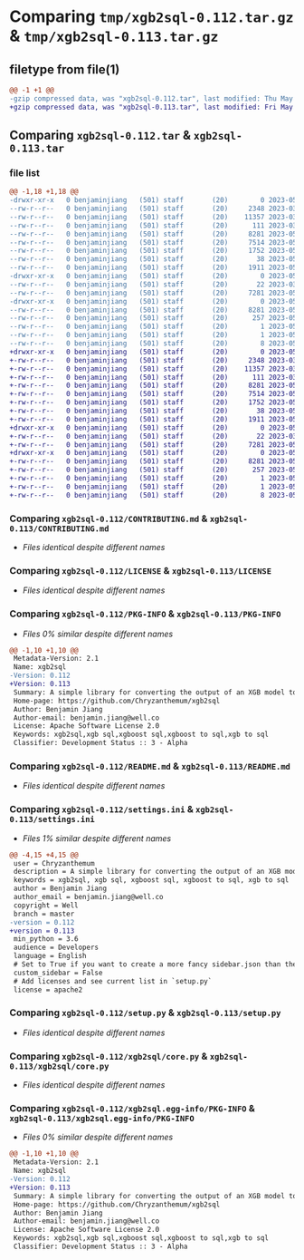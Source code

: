# Comparing `tmp/xgb2sql-0.112.tar.gz` & `tmp/xgb2sql-0.113.tar.gz`

## filetype from file(1)

```diff
@@ -1 +1 @@
-gzip compressed data, was "xgb2sql-0.112.tar", last modified: Thu May 11 18:42:54 2023, max compression
+gzip compressed data, was "xgb2sql-0.113.tar", last modified: Fri May 12 18:49:42 2023, max compression
```

## Comparing `xgb2sql-0.112.tar` & `xgb2sql-0.113.tar`

### file list

```diff
@@ -1,18 +1,18 @@
-drwxr-xr-x   0 benjaminjiang   (501) staff       (20)        0 2023-05-11 18:42:54.786851 xgb2sql-0.112/
--rw-r--r--   0 benjaminjiang   (501) staff       (20)     2348 2023-03-13 17:57:29.000000 xgb2sql-0.112/CONTRIBUTING.md
--rw-r--r--   0 benjaminjiang   (501) staff       (20)    11357 2023-03-13 17:09:07.000000 xgb2sql-0.112/LICENSE
--rw-r--r--   0 benjaminjiang   (501) staff       (20)      111 2023-03-13 17:09:07.000000 xgb2sql-0.112/MANIFEST.in
--rw-r--r--   0 benjaminjiang   (501) staff       (20)     8281 2023-05-11 18:42:54.786634 xgb2sql-0.112/PKG-INFO
--rw-r--r--   0 benjaminjiang   (501) staff       (20)     7514 2023-05-11 17:03:06.000000 xgb2sql-0.112/README.md
--rw-r--r--   0 benjaminjiang   (501) staff       (20)     1752 2023-05-11 18:42:10.000000 xgb2sql-0.112/settings.ini
--rw-r--r--   0 benjaminjiang   (501) staff       (20)       38 2023-05-11 18:42:54.786891 xgb2sql-0.112/setup.cfg
--rw-r--r--   0 benjaminjiang   (501) staff       (20)     1911 2023-05-11 18:25:54.000000 xgb2sql-0.112/setup.py
-drwxr-xr-x   0 benjaminjiang   (501) staff       (20)        0 2023-05-11 18:42:54.785551 xgb2sql-0.112/xgb2sql/
--rw-r--r--   0 benjaminjiang   (501) staff       (20)       22 2023-03-13 18:30:03.000000 xgb2sql-0.112/xgb2sql/__init__.py
--rw-r--r--   0 benjaminjiang   (501) staff       (20)     7281 2023-05-11 17:38:08.000000 xgb2sql-0.112/xgb2sql/core.py
-drwxr-xr-x   0 benjaminjiang   (501) staff       (20)        0 2023-05-11 18:42:54.786458 xgb2sql-0.112/xgb2sql.egg-info/
--rw-r--r--   0 benjaminjiang   (501) staff       (20)     8281 2023-05-11 18:42:54.000000 xgb2sql-0.112/xgb2sql.egg-info/PKG-INFO
--rw-r--r--   0 benjaminjiang   (501) staff       (20)      257 2023-05-11 18:42:54.000000 xgb2sql-0.112/xgb2sql.egg-info/SOURCES.txt
--rw-r--r--   0 benjaminjiang   (501) staff       (20)        1 2023-05-11 18:42:54.000000 xgb2sql-0.112/xgb2sql.egg-info/dependency_links.txt
--rw-r--r--   0 benjaminjiang   (501) staff       (20)        1 2023-05-11 18:39:29.000000 xgb2sql-0.112/xgb2sql.egg-info/not-zip-safe
--rw-r--r--   0 benjaminjiang   (501) staff       (20)        8 2023-05-11 18:42:54.000000 xgb2sql-0.112/xgb2sql.egg-info/top_level.txt
+drwxr-xr-x   0 benjaminjiang   (501) staff       (20)        0 2023-05-12 18:49:42.613446 xgb2sql-0.113/
+-rw-r--r--   0 benjaminjiang   (501) staff       (20)     2348 2023-03-13 17:57:29.000000 xgb2sql-0.113/CONTRIBUTING.md
+-rw-r--r--   0 benjaminjiang   (501) staff       (20)    11357 2023-03-13 17:09:07.000000 xgb2sql-0.113/LICENSE
+-rw-r--r--   0 benjaminjiang   (501) staff       (20)      111 2023-03-13 17:09:07.000000 xgb2sql-0.113/MANIFEST.in
+-rw-r--r--   0 benjaminjiang   (501) staff       (20)     8281 2023-05-12 18:49:42.613127 xgb2sql-0.113/PKG-INFO
+-rw-r--r--   0 benjaminjiang   (501) staff       (20)     7514 2023-05-11 17:03:06.000000 xgb2sql-0.113/README.md
+-rw-r--r--   0 benjaminjiang   (501) staff       (20)     1752 2023-05-12 16:24:23.000000 xgb2sql-0.113/settings.ini
+-rw-r--r--   0 benjaminjiang   (501) staff       (20)       38 2023-05-12 18:49:42.613903 xgb2sql-0.113/setup.cfg
+-rw-r--r--   0 benjaminjiang   (501) staff       (20)     1911 2023-05-11 18:25:54.000000 xgb2sql-0.113/setup.py
+drwxr-xr-x   0 benjaminjiang   (501) staff       (20)        0 2023-05-12 18:49:42.607272 xgb2sql-0.113/xgb2sql/
+-rw-r--r--   0 benjaminjiang   (501) staff       (20)       22 2023-03-13 18:30:03.000000 xgb2sql-0.113/xgb2sql/__init__.py
+-rw-r--r--   0 benjaminjiang   (501) staff       (20)     7281 2023-05-12 18:35:10.000000 xgb2sql-0.113/xgb2sql/core.py
+drwxr-xr-x   0 benjaminjiang   (501) staff       (20)        0 2023-05-12 18:49:42.609314 xgb2sql-0.113/xgb2sql.egg-info/
+-rw-r--r--   0 benjaminjiang   (501) staff       (20)     8281 2023-05-12 18:49:42.000000 xgb2sql-0.113/xgb2sql.egg-info/PKG-INFO
+-rw-r--r--   0 benjaminjiang   (501) staff       (20)      257 2023-05-12 18:49:42.000000 xgb2sql-0.113/xgb2sql.egg-info/SOURCES.txt
+-rw-r--r--   0 benjaminjiang   (501) staff       (20)        1 2023-05-12 18:49:42.000000 xgb2sql-0.113/xgb2sql.egg-info/dependency_links.txt
+-rw-r--r--   0 benjaminjiang   (501) staff       (20)        1 2023-05-11 18:39:29.000000 xgb2sql-0.113/xgb2sql.egg-info/not-zip-safe
+-rw-r--r--   0 benjaminjiang   (501) staff       (20)        8 2023-05-12 18:49:42.000000 xgb2sql-0.113/xgb2sql.egg-info/top_level.txt
```

### Comparing `xgb2sql-0.112/CONTRIBUTING.md` & `xgb2sql-0.113/CONTRIBUTING.md`

 * *Files identical despite different names*

### Comparing `xgb2sql-0.112/LICENSE` & `xgb2sql-0.113/LICENSE`

 * *Files identical despite different names*

### Comparing `xgb2sql-0.112/PKG-INFO` & `xgb2sql-0.113/PKG-INFO`

 * *Files 0% similar despite different names*

```diff
@@ -1,10 +1,10 @@
 Metadata-Version: 2.1
 Name: xgb2sql
-Version: 0.112
+Version: 0.113
 Summary: A simple library for converting the output of an XGB model to SQL.
 Home-page: https://github.com/Chryzanthemum/xgb2sql
 Author: Benjamin Jiang
 Author-email: benjamin.jiang@well.co
 License: Apache Software License 2.0
 Keywords: xgb2sql,xgb sql,xgboost sql,xgboost to sql,xgb to sql
 Classifier: Development Status :: 3 - Alpha
```

### Comparing `xgb2sql-0.112/README.md` & `xgb2sql-0.113/README.md`

 * *Files identical despite different names*

### Comparing `xgb2sql-0.112/settings.ini` & `xgb2sql-0.113/settings.ini`

 * *Files 1% similar despite different names*

```diff
@@ -4,15 +4,15 @@
 user = Chryzanthemum
 description = A simple library for converting the output of an XGB model to SQL. 
 keywords = xgb2sql, xgb sql, xgboost sql, xgboost to sql, xgb to sql
 author = Benjamin Jiang
 author_email = benjamin.jiang@well.co
 copyright = Well
 branch = master
-version = 0.112
+version = 0.113
 min_python = 3.6
 audience = Developers
 language = English
 # Set to True if you want to create a more fancy sidebar.json than the default
 custom_sidebar = False
 # Add licenses and see current list in `setup.py`
 license = apache2
```

### Comparing `xgb2sql-0.112/setup.py` & `xgb2sql-0.113/setup.py`

 * *Files identical despite different names*

### Comparing `xgb2sql-0.112/xgb2sql/core.py` & `xgb2sql-0.113/xgb2sql/core.py`

 * *Files identical despite different names*

### Comparing `xgb2sql-0.112/xgb2sql.egg-info/PKG-INFO` & `xgb2sql-0.113/xgb2sql.egg-info/PKG-INFO`

 * *Files 0% similar despite different names*

```diff
@@ -1,10 +1,10 @@
 Metadata-Version: 2.1
 Name: xgb2sql
-Version: 0.112
+Version: 0.113
 Summary: A simple library for converting the output of an XGB model to SQL.
 Home-page: https://github.com/Chryzanthemum/xgb2sql
 Author: Benjamin Jiang
 Author-email: benjamin.jiang@well.co
 License: Apache Software License 2.0
 Keywords: xgb2sql,xgb sql,xgboost sql,xgboost to sql,xgb to sql
 Classifier: Development Status :: 3 - Alpha
```

